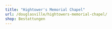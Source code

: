 ```yaml
---
title: "Hightower's Memorial Chapel"
url: /douglasville/hightowers-memorial-chapel/
shop: Bestattungen
---
```

